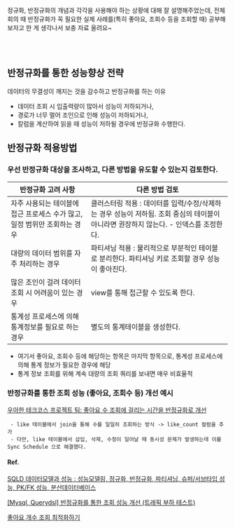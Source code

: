 정규화, 반정규화의 개념과 각각을 사용해야 하는 상황에 대해 잘 설명해주었는데, 전체 회의 때 반정규화가 꼭 필요한 실제 사례를(특히 좋아요, 조회수 등을 조회할 때) 공부해보자고 한 게 생각나서 보충 자료 올려요~

<br> 
</br>


## 반정규화를 통한 성능향상 전략


데이터의 무결성이 깨지는 것을 감수하고 반정규화를 하는 이유

 - 데이터 조회 시 입출력량이 많아서 성능이 저하되거나, 
 - 경로가 너무 멀어 조인으로 인해 성능이 저하되거나,
 - 칼럼을 계산하여 읽을 때 성능이 저하될 경우에 반정규화 수행한다.


## 반정규화 적용방법
### 우선 반정규화 대상을 조사하고, 다른 방법을 유도할 수 있는지 검토한다.
| 반정규화 고려 사항 | 다른 방법 검토 |
| --- | --- |
| 자주 사용되는 테이블에 접근 프로세스 수가 많고, 일정 범위만 조회하는 경우 | 클러스터링 적용 : 데이터를 입력/수정/삭제하는 경우 성능이 저하됨. 조회 중심의 테이블이 아니라면 권장하지 않는다. - 인덱스를 조정한다. |
| 대량의 데이터 범위를 자주 처리하는 경우 | 파티셔닝 적용 : 물리적으로 부분적인 테이블로 분리한다. 파티셔닝 키로 조회할 경우 성능이 좋아진다. |
| 많은 조인이 걸려 데이터 조회 시 어려움이 있는 경우 | view를 통해 접근할 수 있도록 한다. |
| 통계성 프로세스에 의해 통계정보를 필요로 하는 경우 | 별도의 통계테이블을 생성한다. |


- 여기서 좋아요, 조회수 등에 해당하는 항목은 마지막 항목으로, 통계성 프로세스에 의해 통계 정보가 필요한 경우에 해당
- 통계 정보 조회를 위해 계속 대량의 조회 쿼리를 보내면 매우 비효율적



### 반정규화를 통한 조회 성능 (좋아요, 조회수 등) 개선 예시

[우아한 테크코스 프로젝트 팀: 좋아요 수 조회에 걸리는 시간을 반정규화로 개선](https://tecoble.techcourse.co.kr/post/2022-10-10-like-count/)

     - like 테이블에서 join을 통해 수를 일일히 조회하는 방식 -> like_count 컬럼을 추가
     - 다만, like 테이블에서 삽입, 삭제, 수정이 일어날 때 동시성 문제가 발생하는데 이를 Sync Schedule 으로 해결했다.
 


#### Ref.
[SQLD 데이터모델과 성능 : 성능모델링, 정규화, 반정규화, 파티셔닝, 슈퍼/서브타입 성능, PK/FK 성능, 분산데이터베이스](https://lotuus.tistory.com/49)


[[Mysql, Querydsl] 반정규화를 통한 조회 성능 개선 (트래픽 부하 테스트)](https://tjdtls690.github.io/studycontents/java/2023-11-03-select_perform_improve/)


[좋아요 개수 조회 최적화하기](https://tecoble.techcourse.co.kr/post/2022-10-10-like-count/)
